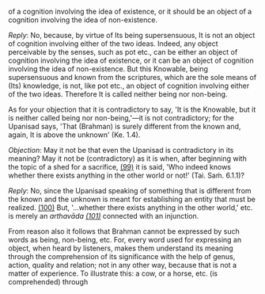 of a cognition involving the idea of existence, or it should be an object of a cognition involving the idea of non-existence.

*Reply*: No, because, by virtue of Its being supersensuous, It is not an object of cognition involving either of the two ideas. Indeed, any object perceivable by the senses, such as pot etc., can be either an object of cognition involving the idea of existence, or it can be an object of cognition involving the idea of non-existence. But this Knowable, being supersensuous and known from the scriptures, which are the sole means of (Its) knowledge, is not, like pot etc., an object of cognition involving either of the two ideas. Therefore It is called neither being nor non-being.

As for your objection that it is contradictory to say, 'It is the Knowable, but it is neither called being nor non-being,'—it is not contradictory; for the Upanisad says, 'That (Brahman) is surely different from the known and, again, It is above the unknown' (Ke. 1.4).

*Objection*: May it not be that even the Upanisad is contradictory in its meaning? May it not be (contradictory) as it is when, after beginning with the topic of a shed for a sacrifice, [\(99\)](#page--1-0) it is said, 'Who indeed knows whether there exists anything in the other world or not!' (Tai. Saṁ. 6.1.1)?

*Reply*: No, since the Upanisad speaking of something that is different from the known and the unknown is meant for establishing an entity that must be realized. [\(100\)](#page--1-1) But, '...whether there exists anything in the other world,' etc. is merely an *arthavāda [\(101\)](#page--1-2)* connected with an injunction.

From reason also it follows that Brahman cannot be expressed by such words as being, non-being, etc. For, every word used for expressing an object, when heard by listeners, makes them understand its meaning through the comprehension of its significance with the help of genus, action, quality and relation; not in any other way, because that is not a matter of experience. To illustrate this: a cow, or a horse, etc. (is comprehended) through
